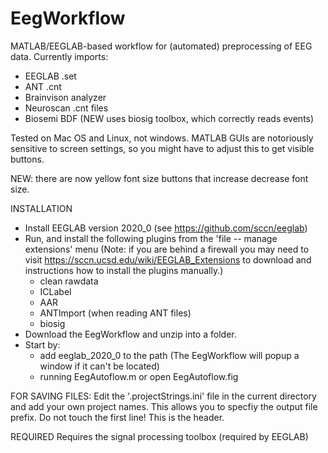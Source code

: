 # EegWorkflow
MATLAB/EEGLAB-based workflow for (automated) preprocessing of EEG data. Currently imports:
- EEGLAB .set
- ANT .cnt
- Brainvison analyzer
- Neuroscan .cnt files
- Biosemi BDF (NEW uses biosig toolbox, which correctly reads events)

Tested on Mac OS and Linux, not windows. MATLAB GUIs are notoriously sensitive to screen settings, so
you might have to adjust this to get visible buttons.

NEW: there are now yellow font size buttons that increase decrease font size.

INSTALLATION
- Install EEGLAB version 2020_0 (see https://github.com/sccn/eeglab)
- Run, and install the following plugins from the 'file -- manage extensions' menu (Note: if you are behind a firewall you may need to visit https://sccn.ucsd.edu/wiki/EEGLAB_Extensions to download and instructions how to install the plugins manually.)
  - clean rawdata
  - ICLabel
  - AAR
  - ANTImport (when reading ANT files)
  - biosig
- Download the EegWorkflow and unzip into a folder. 
- Start by:
   - add eeglab_2020_0 to the path (The EegWorkflow will popup a window if it can't be located)
   - running EegAutoflow.m or open EegAutoflow.fig

FOR SAVING FILES: Edit the '.projectStrings.ini' file in the current directory and add your own project names. This allows you to specfiy the output file prefix.
Do not touch the first line! This is the header.
  
REQUIRED
Requires the signal processing toolbox (required by EEGLAB)



